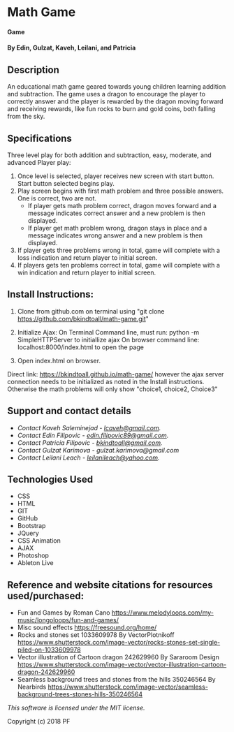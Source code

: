 
# Math Game

#### Game

#### By Edin, Gulzat, Kaveh, Leilani, and Patricia

## Description
An educational math game geared towards young children learning addition and subtraction. The game uses a dragon to encourage the player to correctly answer and the player is rewarded by the dragon moving forward and receiving rewards, like fun rocks to burn and gold coins, both falling from the sky.

## Specifications

Three level play for both addition and subtraction, easy, moderate, and advanced
Player play:
 1. Once level is selected, player receives new screen with start button. Start button selected begins play.
 2. Play screen begins with first math problem and three possible answers. One is correct, two are not.
  	* If player gets math problem correct, dragon moves forward and a message indicates correct answer and a new problem is then displayed.
  	* If player get math problem wrong, dragon stays in place and a message indicates wrong answer and a new problem is then displayed.
 3. If player gets three problems wrong in total, game will complete with a loss indication and return player to initial screen.
 4. If players gets ten problems correct in total, game will complete with a win indication and return player to initial screen.

## Install Instructions:

1. Clone from github.com on terminal using "git clone https://github.com/bkindtoall/math-game.git"
2. Initialize Ajax: On Terminal Command line, must run: python -m SimpleHTTPServer to initiallize ajax
					On browser command line: localhost:8000/index.html to open the page

3. Open index.html on browser.

Direct link: https://bkindtoall.github.io/math-game/ however the ajax server connection needs to be initialized as noted in the Install instructions. Otherwise the math problems will only show "choice1, choice2, Choice3"


## Support and contact details
* _Contact Kaveh Saleminejad - lcaveh@gmail.com._
* _Contact Edin Filipovic - edin.filipovic89@gmail.com._
* _Contact Patricia Filipovic - bkindtoall@gmail.com._
* _Contact Gulzat Karimova - gulzat.karimova@gmail.com_
* _Contact Leilani Leach - leilanileach@yahoo.com._

## Technologies Used

* CSS
* HTML
* GIT
* GitHub
* Bootstrap
* JQuery
* CSS Animation
* AJAX
* Photoshop
* Ableton Live

## Reference and website citations for resources used/purchased:
* Fun and Games by Roman Cano https://www.melodyloops.com/my-music/longoloops/fun-and-games/
* Misc sound effects https://freesound.org/home/
* Rocks and stones set 1033609978 By VectorPlotnikoff https://www.shutterstock.com/image-vector/rocks-stones-set-single-piled-on-1033609978
* Vector illustration of Cartoon dragon 242629960 By Sararoom Design https://www.shutterstock.com/image-vector/vector-illustration-cartoon-dragon-242629960
* Seamless background trees and stones from the hills 350246564 By Nearbirds https://www.shutterstock.com/image-vector/seamless-background-trees-stones-hills-350246564

*This software is licensed under the MIT license.*

Copyright (c) 2018 PF
